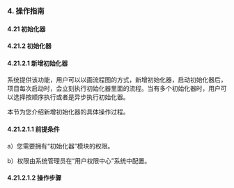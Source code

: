 ### 4. 操作指南

#### 4.21 初始化器

#### 4.21.2 初始化器

#### 4.21.2.1 新增初始化器

系统提供该功能，用户可以以画流程图的方式，新增初始化器，启动初始化器后，项目每次启动时，会立刻执行初始化器里面的流程。当有多个初始化器时，用户可以选择按顺序执行或者是异步执行初始化器。

本节为您介绍新增初始化器的具体操作过程。

#### 4.21.2.1.1 前提条件

a）您需要拥有“初始化器”模块的权限。

b）权限由系统管理员在“用户权限中心”系统中配置。

#### 4.21.2.1.2 操作步骤
